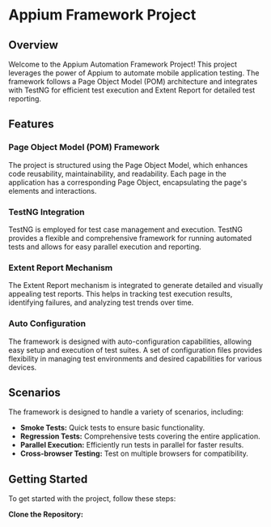 # Appium Framework Project

## Overview
Welcome to the Appium Automation Framework Project! This project leverages the power of Appium to automate mobile application testing. The framework follows a Page Object Model (POM) architecture and integrates with TestNG for efficient test execution and Extent Report for detailed test reporting.

## Features

### Page Object Model (POM) Framework
The project is structured using the Page Object Model, which enhances code reusability, maintainability, and readability. Each page in the application has a corresponding Page Object, encapsulating the page's elements and interactions.

### TestNG Integration
TestNG is employed for test case management and execution. TestNG provides a flexible and comprehensive framework for running automated tests and allows for easy parallel execution and reporting.

### Extent Report Mechanism
The Extent Report mechanism is integrated to generate detailed and visually appealing test reports. This helps in tracking test execution results, identifying failures, and analyzing test trends over time.

### Auto Configuration
The framework is designed with auto-configuration capabilities, allowing easy setup and execution of test suites. A set of configuration files provides flexibility in managing test environments and desired capabilities for various devices.

## Scenarios
The framework is designed to handle a variety of scenarios, including:
- **Smoke Tests:** Quick tests to ensure basic functionality.
- **Regression Tests:** Comprehensive tests covering the entire application.
- **Parallel Execution:** Efficiently run tests in parallel for faster results.
- **Cross-browser Testing:** Test on multiple browsers for compatibility.

## Getting Started
To get started with the project, follow these steps:

 **Clone the Repository:**

